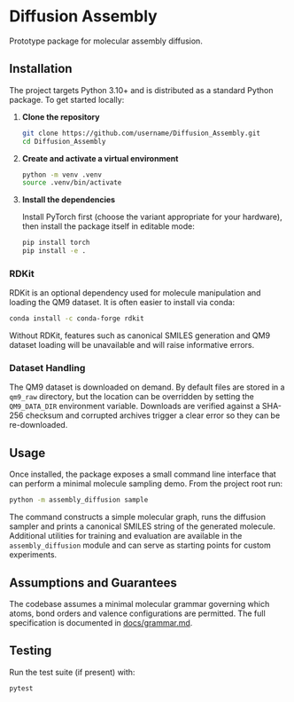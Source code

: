 # Diffusion Assembly

Prototype package for molecular assembly diffusion.

## Installation

The project targets Python 3.10+ and is distributed as a standard Python package.
To get started locally:

1. **Clone the repository**

   ```bash
   git clone https://github.com/username/Diffusion_Assembly.git
   cd Diffusion_Assembly
   ```

2. **Create and activate a virtual environment**

   ```bash
   python -m venv .venv
   source .venv/bin/activate
   ```

3. **Install the dependencies**

   Install PyTorch first (choose the variant appropriate for your hardware),
   then install the package itself in editable mode:

   ```bash
   pip install torch
   pip install -e .
   ```

### RDKit

RDKit is an optional dependency used for molecule manipulation and loading the QM9 dataset. It is often easier to install via conda:

```bash
conda install -c conda-forge rdkit
```

Without RDKit, features such as canonical SMILES generation and QM9 dataset loading will be unavailable and will raise informative errors.

### Dataset Handling

The QM9 dataset is downloaded on demand. By default files are stored in a
`qm9_raw` directory, but the location can be overridden by setting the
`QM9_DATA_DIR` environment variable. Downloads are verified against a
SHA-256 checksum and corrupted archives trigger a clear error so they can be
re-downloaded.

## Usage

Once installed, the package exposes a small command line interface that can
perform a minimal molecule sampling demo. From the project root run:

```bash
python -m assembly_diffusion sample
```

The command constructs a simple molecular graph, runs the diffusion sampler and
prints a canonical SMILES string of the generated molecule. Additional utilities
for training and evaluation are available in the `assembly_diffusion` module and
can serve as starting points for custom experiments.

## Assumptions and Guarantees

The codebase assumes a minimal molecular grammar governing which atoms,
bond orders and valence configurations are permitted.  The full specification is
documented in [docs/grammar.md](docs/grammar.md).

## Testing

Run the test suite (if present) with:

```bash
pytest
```


